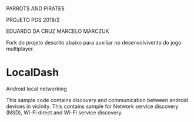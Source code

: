PARROTS AND PIRATES

PROJETO PDS 2018/2

EDUARDO DA CRUZ
MARCELO MARCZUK

Fork do projeto descrito abaixo para auxiliar no desenvolvivento do jogo multiplayer.

# LocalDash
Android local networking

This sample code contains discovery and communication between android devices in vicinity. This contains sample for Network service discovery (NSD), Wi-Fi direct and Wi-Fi service discovery.
